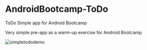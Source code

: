 # AndroidBootcamp-ToDo
ToDo Simple app for Android Bootcamp

Very simple pre-app as a warm-up exercise for Android Bootcamp

![simpletododemo](https://cloud.githubusercontent.com/assets/1939291/5752743/0179f130-9c31-11e4-839b-5b88cd3d8e80.gif)

